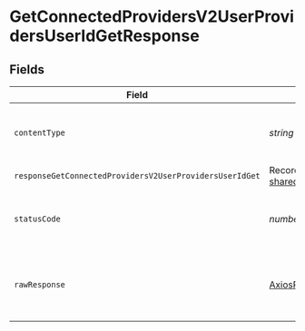 # GetConnectedProvidersV2UserProvidersUserIdGetResponse


## Fields

| Field                                                                                                                   | Type                                                                                                                    | Required                                                                                                                | Description                                                                                                             |
| ----------------------------------------------------------------------------------------------------------------------- | ----------------------------------------------------------------------------------------------------------------------- | ----------------------------------------------------------------------------------------------------------------------- | ----------------------------------------------------------------------------------------------------------------------- |
| `contentType`                                                                                                           | *string*                                                                                                                | :heavy_check_mark:                                                                                                      | HTTP response content type for this operation                                                                           |
| `responseGetConnectedProvidersV2UserProvidersUserIdGet`                                                                 | Record<string, [shared.ClientFacingProviderWithStatus](../../../sdk/models/shared/clientfacingproviderwithstatus.md)[]> | :heavy_minus_sign:                                                                                                      | Successful Response                                                                                                     |
| `statusCode`                                                                                                            | *number*                                                                                                                | :heavy_check_mark:                                                                                                      | HTTP response status code for this operation                                                                            |
| `rawResponse`                                                                                                           | [AxiosResponse](https://axios-http.com/docs/res_schema)                                                                 | :heavy_check_mark:                                                                                                      | Raw HTTP response; suitable for custom response parsing                                                                 |